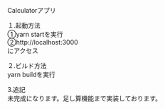 Calculatorアプリ

１.起動方法  
①yarn startを実行  
②http://localhost:3000  
にアクセス  

２.ビルド方法  
yarn buildを実行  

3.追記  
未完成になります。足し算機能まで実装しております。

